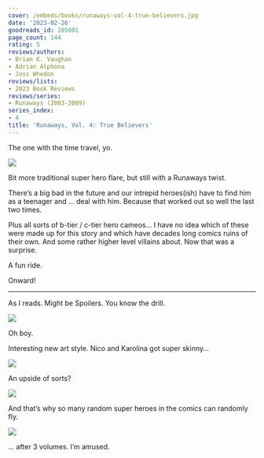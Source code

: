 ```yaml
---
cover: /embeds/books/runaways-vol-4-true-believers.jpg
date: '2023-02-26'
goodreads_id: 205001
page_count: 144
rating: 5
reviews/authors:
- Brian K. Vaughan
- Adrian Alphona
- Joss Whedon
reviews/lists:
- 2023 Book Reviews
reviews/series:
- Runaways (2003-2009)
series_index:
- 4
title: 'Runaways, Vol. 4: True Believers'
---
```

The one with the time travel, yo. 

![](/embeds/books/attachments/runaways-v4-3a5f94.png)

Bit more traditional super hero flare, but still with a Runaways twist. 

There’s a big bad in the future and our intrepid heroes(ish) have to find him as a teenager and … deal with him. Because that worked out so well the last two times. 

Plus all sorts of b-tier / c-tier hero cameos… I have no idea which of these were made up for this story and which have decades long comics ruins of their own. And some rather higher level villains about. Now that was a surprise. 

A fun ride. 

Onward!

<!--more-->

---


As I reads. Might be Spoilers. You know the drill. 

![](/embeds/books/attachments/runaways-v4-e05e70.png)

Oh boy. 

Interesting new art style. Nico and Karolina got super skinny…


![](/embeds/books/attachments/runaways-v4-3c56df.png)

An upside of sorts?

![](/embeds/books/attachments/runaways-v4-56045a.png)

And that’s why so many random super heroes in the comics can randomly fly. 

![](/embeds/books/attachments/runaways-v4-f4b072.png)

… after 3 volumes. I’m amused. 


